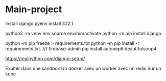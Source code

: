 # Main-project
Install django 
pyenv install 3.12.1

python3 -m venv env
source env/bin/activate
python -m pip install django

python -m pip freeze > requirements.txt
python -m pip install -r requirements.txt. /// firebase-admin
pip install autopep8 beautifulsoup4

https://realpython.com/django-setup/

Exulter dans une sandbox 
Un docker avec un worker avec un redis 
Sur un kube 
